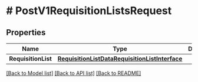 # # PostV1RequisitionListsRequest


## Properties 


Name | Type | Description | Notes
------------ | ------------- | ------------- | -------------
**RequisitionList**| [**RequisitionListDataRequisitionListInterface**](RequisitionListDataRequisitionListInterface.md) |   |


[[Back to Model list]](../../README.md#models) [[Back to API list]](../../README.md#endpoints) [[Back to README]](../../README.md)

